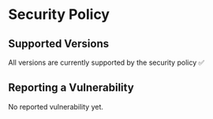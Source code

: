 # Security Policy

## Supported Versions

All versions are currently supported by the security policy :white_check_mark:

## Reporting a Vulnerability

No reported vulnerability yet.
